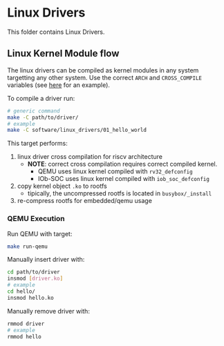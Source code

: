# Linux Drivers
This folder contains Linux Drivers.

## Linux Kernel Module flow
The linux drivers can be compiled as kernel modules in any system targetting
any other system.
Use the correct `ARCH` and `CROSS_COMPILE` variables (see
[here](01_hello_world/Makefile) for an example).

To compile a driver run:
```bash
# generic command
make -C path/to/driver/
# example
make -C software/linux_drivers/01_hello_world
```
This target performs:
1. linux driver cross compilation for riscv architecture
    - **NOTE**: correct cross compilation requires correct compiled kernel.
        - QEMU uses linux kernel compiled with `rv32_defconfig`
        - IOb-SOC uses linux kernel compiled with `iob_soc_defconfig`
2. copy kernel object `.ko` to rootfs
    - tipically, the uncompressed rootfs is located in `busybox/_install`
3. re-compress rootfs for embedded/qemu usage

### QEMU Execution
Run QEMU with target:
```bash
make run-qemu
```
Manually insert driver with:
```bash
cd path/to/driver
insmod [driver.ko]
# example
cd hello/
insmod hello.ko
```
Manually remove driver with:
```bash
rmmod driver
# example
rmmod hello
```
